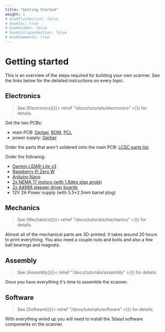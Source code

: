 ```yaml
---
title: "Getting Started"
weight: 1
# bookFlatSection: false
# bookToc: true
# bookHidden: false
# bookCollapseSection: false
# bookComments: true
---
```


# Getting started

This is an overview of the steps required for building your own scanner. See the
links below for the detailed instructions on every topic.

## Electronics

> See [Electronics]({{< relref "/docs/tutorials/electronics" >}}) for details.

Get the two PCBs:
- main PCB: [Gerber](https://github.com/3dasd/lidar-pcb/raw/master/scanner/v4/Gerber_v4-2021-05-17.zip),
[BOM](https://raw.githubusercontent.com/3dasd/lidar-pcb/master/scanner/v4/BOM_v4-2021-05-17_2021-05-17.csv),
[PCL](https://raw.githubusercontent.com/3dasd/lidar-pcb/master/scanner/v4/PickAndPlace_v4-2021-05-17_2021-05-17.csv)
- power supply: [Gerber](https://github.com/3dasd/lidar-pcb/raw/master/scanner-power-supply/v3/Gerber_v3-2021-04-01_2021-04-02.zip)

Order the parts that aren't soldered onto the main PCB:
[LCSC parts list](https://github.com/3dasd/lidar-pcb/raw/master/scanner-misc/v3/scanner_misc_LCSC_Exported_20210518_012325.xlsx).

Order the following:
- [Garmin LIDAR-Lite v3](https://buy.garmin.com/en-US/US/p/557294)
- [Raspberry Pi Zero W](https://www.raspberrypi.org/products/raspberry-pi-zero-w/)
- [Arduino Nano](https://store.arduino.cc/arduino-nano)
- [2x NEMA 17 motors (with 1.8deg step angle)](https://www.omc-stepperonline.com/nema-17-stepper-motor/)
- [2x A4988 stepper driver boards](https://www.pololu.com/product/1182)
- 12V 2A Power supply (with 5.5*2.5mm barrel plug)


## Mechanics

> See [Mechanics]({{< relref "/docs/tutorials/mechanics" >}}) for details.

Almost all of the mechanical parts are 3D-printed. It takes around 20 hours to
print everything. You also need a couple nuts and bolts and also a few ball
bearings and magnets.

## Assembly

> See [Assembly]({{< relref "/docs/tutorials/assembly" >}}) for details.

Once you have everything it's time to assemble the scanner.

## Software

> See [Software]({{< relref "/docs/tutorials/software" >}}) for details.

With everything wired up you will need to install the 3dasd software components
on the scanner.
